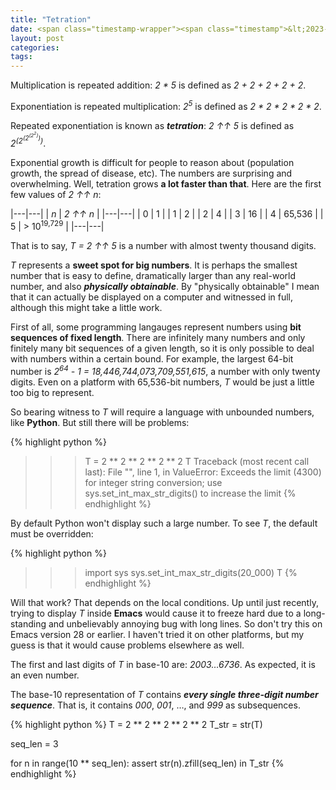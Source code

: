 ```yaml
---
title: "Tetration"
date: <span class="timestamp-wrapper"><span class="timestamp">&lt;2023-09-25 Mon&gt;</span></span>
layout: post
categories: 
tags: 
---
```


Multiplication is repeated addition: *2 \* 5* is defined as *2 + 2 + 2 + 2 + 2*.

Exponentiation is repeated multiplication: *2<sup>5</sup>* is defined as *2 \* 2 \* 2 \* 2 \* 2*.

Repeated exponentiation is known as ***tetration***: *2 ↑↑ 5* is defined as *2<sup>(2<sup>(2<sup>(2<sup>2</sup>)</sup>)</sup>)</sup>*.

Exponential growth is difficult for people to reason about (population growth, the spread of disease, etc). The numbers are surprising and overwhelming. Well, tetration grows **a lot faster than that**. Here are the first few values of *2 ↑↑ n*:

|---|---|
| *n* | *2 ↑↑ n* |
|---|---|
| 0 | 1 |
| 1 | 2 |
| 2 | 4 |
| 3 | 16 |
| 4 | 65,536 |
| 5 | > 10<sup>19,729</sup> |
|---|---|

That is to say, *T = 2 ↑↑ 5* is a number with almost twenty thousand digits.

*T* represents a **sweet spot for big numbers**. It is perhaps the smallest number that is easy to define, dramatically larger than any real-world number, and also ***physically obtainable***. By "physically obtainable" I mean that it can actually be displayed on a computer and witnessed in full, although this might take a little work.

First of all, some programming langauges represent numbers using **bit sequences of fixed length**. There are infinitely many numbers and only finitely many bit sequences of a given length, so it is only possible to deal with numbers within a certain bound. For example, the largest 64-bit number is *2<sup>64</sup> - 1 = 18,446,744,073,709,551,615*, a number with only twenty digits. Even on a platform with 65,536-bit numbers, *T* would be just a little too big to represent.

So bearing witness to *T* will require a language with unbounded numbers, like **Python**. But still there will be problems:

{% highlight python %}
>>> T = 2 ** 2 ** 2 ** 2 ** 2
>>> T
Traceback (most recent call last):
  File "<stdin>", line 1, in <module>
ValueError: Exceeds the limit (4300) for integer string conversion; use sys.set_int_max_str_digits() to increase the limit
{% endhighlight %}

By default Python won't display such a large number. To see *T*, the default must be overridden:

{% highlight python %}
>>> import sys
>>> sys.set_int_max_str_digits(20_000)
>>> T
{% endhighlight %}

Will that work? That depends on the local conditions. Up until just recently, trying to display *T* inside **Emacs** would cause it to freeze hard due to a long-standing and unbelievably annoying bug with long lines. So don't try this on Emacs version 28 or earlier. I haven't tried it on other platforms, but my guess is that it would cause problems elsewhere as well.

The first and last digits of *T* in base-10 are: *2003&#x2026;6736*. As expected, it is an even number.

The base-10 representation of *T* contains ***every single three-digit number sequence***. That is, it contains *000*, *001*, &#x2026;, and *999* as subsequences.

{% highlight python %}
T = 2 ** 2 ** 2 ** 2 ** 2
T_str = str(T)

seq_len = 3

for n in range(10 ** seq_len):
    assert str(n).zfill(seq_len) in T_str
{% endhighlight %}

